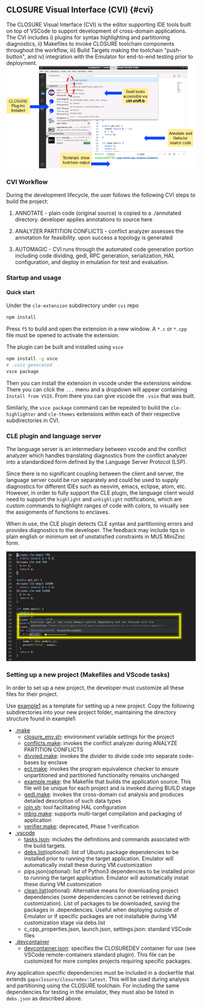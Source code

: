 ## CLOSURE Visual Interface (CVI) {#cvi}
The CLOSURE Visual Interface (CVI) is the editor supporting IDE tools built on top of VSCode to support development of cross-domain applications. The CVI includes i) plugins for syntax highlighting and partitioning diagnostics, ii) Makefiles to invoke CLOSURE toolchain components throughout the workflow, iii) Build Targets making the toolchain "push-button", and iv) integration with the Emulator for end-to-end testing prior to deployment.
![CLOSURE Visual Interface](docs/C/images/cvi.png) 

### CVI Workflow
During the development lifecycle, the user follows the following CVI steps to build the project:

1. ANNOTATE - plain code (original source) is copied to a ./annotated directory. developer applies annotations to source here

2. ANALYZER PARTITION CONFLICTS - conflict analyzer assesses the annotation for feasibility. upon success a topology is generated

3. AUTOMAGIC - CVI runs through the automated code generation portion including code dividing, gedl, RPC generation, serialization, HAL configuration, and deploy in emulation for test and evaluation.

### Startup and usage

#### Quick start 

Under the `cle-extension` subdirectory under `cvi` repo

```bash
npm install
```

Press `f5` to build and open the extension in a new window. 
A `*.c` or `*.cpp` file must be opened to activate the extension. 

The plugin can be built and installed using `vsce`

```bash
npm install -g vsce
# .vsix generated
vsce package
```

Then you can install the extension in vscode under the extensions window.
There you can click the `...` menu and a dropdown will appear containing `Install from VSIX`.
From there you can give vscode the `.vsix` that was built.

Similarly, the `vsce package` command can be repeated to build the `cle-highlighter` and
`cle-themes` extensions within each of their respective subdirectories in CVI.    

### CLE plugin and language server

The language server is an intermediary between vscode and the conflict analyzer which
handles translating diagnostics from the conflict analyzer into a standardized form defined
by the Language Server Protocol (LSP).

Since there is no significant coupling between the client and server, 
the language server could be run separately and could be used to supply
diagnostics for different IDEs such as neovim, emacs, eclipse, atom, etc. However, in order
to fully support the CLE plugin, the language client would need to support the `highlight`
and `unhighlight` notifications, which are custom commands to highlight ranges of code with
colors, to visually see the assignments of functions to enclaves.

When in use, the CLE plugin detects CLE syntax and partitioning errors and provides diagnostics to the developer. The feedback may include tips in plain english or minimum set of unstatisfied constraints in MUS MiniZinc form.

![CLE Plugin providing diagnostics](docs/C/images/plugin.png)

### Setting up a new project (Makefiles and VScode tasks)


In order to set up a new project, the developer must customize all these files for their project. 

Use [example1](https://github.com/gaps-closure/build/blob/develop/apps/examples/example1) as a template for setting up a new project. Copy the following subdirectories into your new project folder, maintaining the directory structure found in example1:

- [.make](https://github.com/gaps-closure/build/blob/develop/apps/examples/example1/.make)
    - [closure_env.sh](https://github.com/gaps-closure/build/blob/develop/apps/examples/example1/.make/closure_env.sh): environment variable settings for the project
    - [conflicts.make](https://github.com/gaps-closure/build/blob/develop/apps/examples/example1/.make/conflicts.make): invokes the conflict analyzer during ANALYZE PARTITION CONFLICTS
    - [divvied.make](https://github.com/gaps-closure/build/blob/develop/apps/examples/example1/.make/divvied.make): invokes the divider to divide code into separate code-bases by enclave
    - [ect.make](https://github.com/gaps-closure/build/blob/develop/apps/examples/example1/.make/ect.make): invokes the program equivalence checker to ensure unpartitioned and partitioned functionality remains unchanged
    - [example.make](https://github.com/gaps-closure/build/blob/develop/apps/examples/example1/.make/example.make): the Makefile that builds the application source. This file will be unique for each project and is invoked during BUILD stage
    - [gedl.make](https://github.com/gaps-closure/build/blob/develop/apps/examples/example1/.make/gedl.make): invokes the cross-domain cut analysis and produces detailed description of such data types
    - [join.sh](https://github.com/gaps-closure/build/blob/develop/apps/examples/example1/.make/join.sh): tool facilitating HAL configuration
    - [mbig.make](https://github.com/gaps-closure/build/blob/develop/apps/examples/example1/.make/): supports multi-target compilation and packaging of application
    - [verifier.make](https://github.com/gaps-closure/build/blob/develop/apps/examples/example1/.make/verifier.make): deprecated, Phase 1 verification
- [.vscode](https://github.com/gaps-closure/build/blob/develop/apps/examples/example1/.vscode)
    - [tasks.json](https://github.com/gaps-closure/build/blob/develop/apps/examples/example1/.vscode/tasks.json): includes the definitions and commands associated with the build targets.
    - [debs.list](https://github.com/gaps-closure/build/blob/develop/apps/eop1/case1/.vscode/debs.list)(optional): list of Ubuntu package dependencies to be installed prior to running the target application. Emulator will automatically install these during VM customization
    - pips.json(optional): list of Python3 dependencies to be installed prior to running the target application. Emulator will automatically install these during VM customization
    - [clean.list](https://github.com/gaps-closure/build/blob/develop/apps/eridemo2020/secdesk/.vscode/clean.list)(optional): Alternative means for downloading project dependencies (some dependencies cannot be retrieved during customization). List of packages to be downloaded, saving the packages in .dependencies. Useful when deploying outside of Emulator or if specific packages are not installable during VM customization stage via debs.list
    - c_cpp_properties.json, launch.json, settings.json: standard VSCode files
- [.devcontainer](https://github.com/gaps-closure/build/blob/develop/apps/examples/example1/.devcontainer)
    - [devcontainer.json](https://github.com/gaps-closure/build/blob/develop/apps/examples/example1/.devcontainer/devcontainer.json): specifies the CLOSUREDEV container for use (see VSCode remote-containers standard plugin). This file can be customized for more complex projects requiring specific packages.

Any application specific dependencies must be included in a dockerfile that extends `gapsclosure/closuredev:latest`. 
This will be used during analysis and partitioning using the CLOSURE toolchain.
For including the same dependencies for testing in the emulator, they must also be listed in `debs.json` as described
above.

